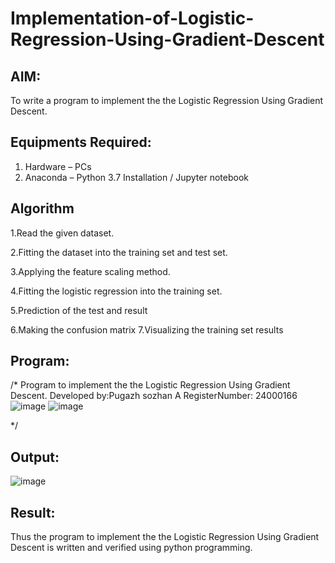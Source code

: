 # Implementation-of-Logistic-Regression-Using-Gradient-Descent

## AIM:
To write a program to implement the the Logistic Regression Using Gradient Descent.

## Equipments Required:
1. Hardware – PCs
2. Anaconda – Python 3.7 Installation / Jupyter notebook

## Algorithm
 1.Read the given dataset.
 
 2.Fitting the dataset into the training set and test set.
 
 3.Applying the feature scaling method.
 
 4.Fitting the logistic regression into the training set.
 
 5.Prediction of the test and result
 
 6.Making the confusion matrix 7.Visualizing the training set results

## Program:

/*
Program to implement the the Logistic Regression Using Gradient Descent.
Developed by:Pugazh sozhan A 
RegisterNumber: 24000166
![image](https://github.com/user-attachments/assets/22a2f12b-4a7f-4ebb-b0eb-20f1143318e0)
![image](https://github.com/user-attachments/assets/b36e5336-207a-4967-9fcf-c6d8bf94a7bd)


*/


## Output:
![image](https://github.com/user-attachments/assets/daf717f8-ab01-43b1-af96-da80705c08a2)



## Result:
Thus the program to implement the the Logistic Regression Using Gradient Descent is written and verified using python programming.

